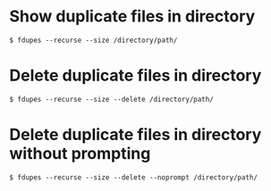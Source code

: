 # Show duplicate files in directory
```
$ fdupes --recurse --size /directory/path/
```

# Delete duplicate files in directory
```
$ fdupes --recurse --size --delete /directory/path/
```


# Delete duplicate files in directory without prompting
```
$ fdupes --recurse --size --delete --noprompt /directory/path/
```
